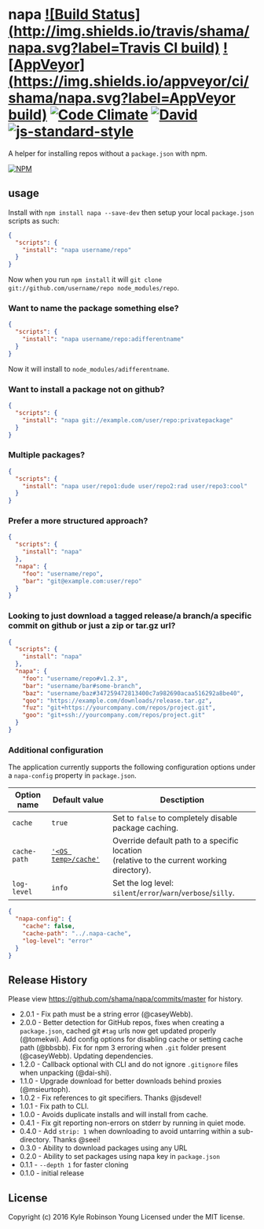 # napa [![Build Status](http://img.shields.io/travis/shama/napa.svg?label=Travis CI build)](https://travis-ci.org/shama/napa) [![AppVeyor](https://img.shields.io/appveyor/ci/shama/napa.svg?label=AppVeyor build)](https://ci.appveyor.com/project/shama/napa/branch/master) [![Code Climate](https://img.shields.io/codeclimate/coverage/github/shama/napa.svg)](https://codeclimate.com/github/shama/napa) [![David](https://img.shields.io/david/shama/napa.svg)](https://david-dm.org/shama/napa) [![js-standard-style](https://img.shields.io/badge/code%20style-standard-brightgreen.svg?style=flat)](http://standardjs.com/)

A helper for installing repos without a `package.json` with npm.

[![NPM](https://nodei.co/npm/napa.png?downloads=true)](https://nodei.co/npm/napa/)

## usage

Install with `npm install napa --save-dev` then setup your local `package.json` scripts as such:

```json
{
  "scripts": {
    "install": "napa username/repo"
  }
}
```

Now when you run `npm install` it will `git clone git://github.com/username/repo node_modules/repo`.

### Want to name the package something else?

```json
{
  "scripts": {
    "install": "napa username/repo:adifferentname"
  }
}
```

Now it will install to `node_modules/adifferentname`.

### Want to install a package not on github?

```json
{
  "scripts": {
    "install": "napa git://example.com/user/repo:privatepackage"
  }
}
```

### Multiple packages?

```json
{
  "scripts": {
    "install": "napa user/repo1:dude user/repo2:rad user/repo3:cool"
  }
}
```

### Prefer a more structured approach?

```json
{
  "scripts": {
    "install": "napa"
  },
  "napa": {
    "foo": "username/repo",
    "bar": "git@example.com:user/repo"
  }
}
```

### Looking to just download a tagged release/a branch/a specific commit on github or just a zip or tar.gz url?

```json
{
  "scripts": {
    "install": "napa"
  },
  "napa": {
    "foo": "username/repo#v1.2.3",
    "bar": "username/bar#some-branch",
    "baz": "username/baz#347259472813400c7a982690acaa516292a8be40",
    "qoo": "https://example.com/downloads/release.tar.gz",
    "fuz": "git+https://yourcompany.com/repos/project.git",
    "goo": "git+ssh://yourcompany.com/repos/project.git"
  }
}
```

### Additional configuration

The application currently supports the following configuration options under a `napa-config` property in `package.json`.

Option name | Default value | Desctiption
---|---|---
`cache` | `true` | Set to `false` to completely disable package caching.
`cache-path` | [`'<OS temp>/cache'`](https://github.com/shama/napa/blob/master/lib/pkg.js#L8) | Override default path to a specific location<br>(relative to the current working directory).
`log-level` | `info`  | Set the log level: `silent`/`error`/`warn`/`verbose`/`silly`.

```json
{
  "napa-config": {
    "cache": false,
    "cache-path": "../.napa-cache",
    "log-level": "error"
  }
}
```

## Release History

Please view https://github.com/shama/napa/commits/master for history.

* 2.0.1 - Fix path must be a string error (@caseyWebb).
* 2.0.0 - Better detection for GitHub repos, fixes when creating a `package.json`, cached git `#tag` urls now get updated properly (@tomekwi). Add config options for disabling cache or setting cache path (@bbsbb). Fix for npm 3 erroring when `.git` folder present (@caseyWebb). Updating dependencies.
* 1.2.0 - Callback optional with CLI and do not ignore `.gitignore` files when unpacking (@dai-shi).
* 1.1.0 - Upgrade download for better downloads behind proxies (@msieurtoph).
* 1.0.2 - Fix references to git specifiers. Thanks @jsdevel!
* 1.0.1 - Fix path to CLI.
* 1.0.0 - Avoids duplicate installs and will install from cache.
* 0.4.1 - Fix git reporting non-errors on stderr by running in quiet mode.
* 0.4.0 - Add `strip: 1` when downloading to avoid untarring within a sub-directory. Thanks @seei!
* 0.3.0 - Ability to download packages using any URL
* 0.2.0 - Ability to set packages using napa key in `package.json`
* 0.1.1 - `--depth 1` for faster cloning
* 0.1.0 - initial release

## License
Copyright (c) 2016 Kyle Robinson Young
Licensed under the MIT license.
